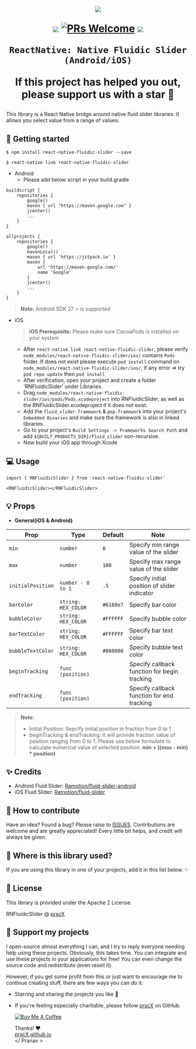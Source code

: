 <h1 align="center">

<p align="center">
  <img src="https://github.com/Ramotion/fluid-slider/raw/master/fluid-slider.gif"/>
</p>

<p align="center">
  <a href="https://www.npmjs.com/package/react-native-fluidic-slider"><img src="http://img.shields.io/npm/v/react-native-fluidic-slider.svg?style=flat" /></a>
  <a href="https://github.com/prscX/react-native-fluidic-slider/pulls"><img alt="PRs Welcome" src="https://img.shields.io/badge/PRs-welcome-brightgreen.svg" /></a>
  <a href="https://github.com/prscX/react-native-fluidic-slider#License"><img src="https://img.shields.io/npm/l/react-native-fluidic-slider.svg?style=flat" /></a>
</p>


    ReactNative: Native Fluidic Slider (Android/iOS)

If this project has helped you out, please support us with a star 🌟
</h1>
This library is a React Native bridge around native fluid slider libraries. It allows you select value from a range of values:


## 📖 Getting started

`$ npm install react-native-fluidic-slider --save`

`$ react-native link react-native-fluidic-slider`

* Android
  * Please add below script in your build.gradle

```
buildscript {
    repositories {
        google()
        maven { url "https://maven.google.com" }
        jcenter()
        ...
    }
}

allprojects {
    repositories {
        google()
        mavenLocal()
        maven { url 'https://jitpack.io' }
        maven {
            url 'https://maven.google.com/'
            name 'Google'
        }
        jcenter()
        ...
    }
}
```

> **Note:** Android SDK 27 > is supported

* iOS
    > **iOS Prerequisite:** Please make sure CocoaPods is installed on your system

  * After `react-native link react-native-fluidic-slider`, please verify `node_modules/react-native-fluidic-slider/ios/` contains `Pods` folder. If does not exist please execute `pod install` command on `node_modules/react-native-fluidic-slider/ios/`, if any error => try `pod repo update` then `pod install`
  * After verification, open your project and create a folder 'RNFluidicSlider' under Libraries.
  * Drag `node_modules/react-native-fluidic-slider/ios/pods/Pods.xcodeproject` into RNFluidicSlider, as well as the RNFluidicSlider.xcodeproject if it does not exist.
  * Add the `fluid_slider.framework` & `pop.framework` into your project's `Embedded Binaries` and make sure the framework is also in linked libraries.
  * Go to your project's `Build Settings -> Frameworks Search Path` and add `${BUILT_PRODUCTS_DIR}/fluid_slider` non-recursive.
  * Now build your iOS app through Xcode

## 💻 Usage

```
import { RNFluidicSlider } from 'react-native-fluidic-slider'

<RNFluidicSlider></RNFluidicSlider>

```


## 💡 Props

- **General(iOS & Android)**

| Prop                   | Type                | Default | Note                                             |
| ---------------------- | ------------------- | ------- | ------------------------------------------------ |
| `min`     | `number`            |    `0`     | Specify min range value of the slider                 |
| `max`     | `number`            |    `100`     | Specify max range value of the slider                 |
| `initialPosition`     | `number - 0 to 1`            |    `.5`     | Specify initial position of slider indicator                 |
| `barColor`     | `string: HEX_COLOR`            |    `#6168e7`     | Specify bar color                 |
| `bubbleColor`     | `string: HEX_COLOR`            |    `#FFFFFF`     | Specify bubble color                 |
| `barTextColor`     | `string: HEX_COLOR`            |    `#FFFFFF`     | Specify bar text color                 |
| `bubbleTextColor`     | `string: HEX_COLOR`            |    `#000000`     | Specify bubble text color                 |
| `beginTracking`     | `func (position)`            |         | Specify callback function for begin tracking                 |
| `endTracking`     | `func (position)`            |         | Specify callback function for end tracking                 |


> **Note:**
> * Initial Position: Sepcify initial position in fraction from 0 to 1
> * beginTracking & endTracking: It will provide fraction value of position ranging from 0 to 1. Please use below formulate to calculate numerical value of selected position:
> __min + ((max - min) * position)__

## ✨ Credits

- Android Fluid Slider: [Ramotion/fluid-slider-android](https://github.com/Ramotion/fluid-slider-android)
- iOS Fluid Slider: [Ramotion/fluid-slider](https://github.com/Ramotion/fluid-slider)

## 🤔 How to contribute
Have an idea? Found a bug? Please raise to [ISSUES](https://github.com/prscX/react-native-fluidic-slider/issues).
Contributions are welcome and are greatly appreciated! Every little bit helps, and credit will always be given.

## 💫 Where is this library used?
If you are using this library in one of your projects, add it in this list below. ✨


## 📜 License
This library is provided under the Apache 2 License.

RNFluidicSlider @ [prscX](https://github.com/prscX)

## 💖 Support my projects
I open-source almost everything I can, and I try to reply everyone needing help using these projects. Obviously, this takes time. You can integrate and use these projects in your applications for free! You can even change the source code and redistribute (even resell it).

However, if you get some profit from this or just want to encourage me to continue creating stuff, there are few ways you can do it:
* Starring and sharing the projects you like 🚀
* If you're feeling especially charitable, please follow [prscX](https://github.com/prscX) on GitHub.

  <a href="https://www.buymeacoffee.com/prscX" target="_blank"><img src="https://www.buymeacoffee.com/assets/img/custom_images/orange_img.png" alt="Buy Me A Coffee" style="height: auto !important;width: auto !important;" ></a>

  Thanks! ❤️
  <br/>
  [prscX.github.io](https://prscx.github.io)
  <br/>
  </ Pranav >
